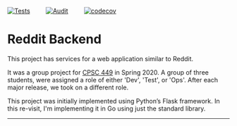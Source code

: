 [![Tests](https://github.com/saurabh-mish/mockroblog/actions/workflows/test.yml/badge.svg)](https://github.com/saurabh-mish/mockroblog/actions/workflows/test.yml) &emsp;&emsp; [![Audit](https://github.com/saurabh-mish/mockroblog/actions/workflows/audit.yaml/badge.svg)](https://github.com/saurabh-mish/mockroblog/actions/workflows/audit.yaml) &emsp;&emsp; [![codecov](https://codecov.io/gh/saurabh-mish/mockroblog/branch/main/graph/badge.svg?token=BHAOSMITWR)](https://codecov.io/gh/saurabh-mish/mockroblog)

# Reddit Backend

This project has services for a web application similar to Reddit.

It was a group project for [CPSC 449][1] in Spring 2020. A group of three students, were assigned a role of either 'Dev', 'Test', or 'Ops'. After each major release, we took on a different role.

This project was initially implemented using Python’s Flask framework. In this re-visit, I'm implementing it in Go using just the standard library.

---


[1]: https://catalog.fullerton.edu/preview_course_nopop.php?catoid=61&coid=447756
